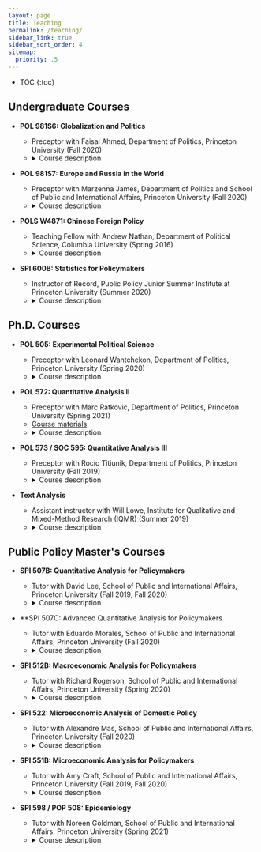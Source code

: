 ```yaml
---
layout: page
title: Teaching
permalink: /teaching/
sidebar_link: true
sidebar_sort_order: 4
sitemap:
  priority: .5
---
```


* TOC
{:toc}

## Undergraduate Courses

* **POL 981S6: Globalization and Politics**
	- Preceptor with Faisal Ahmed, Department of Politics, Princeton University (Fall 2020)
	- <details><summary>Course description</summary><blockquote>Globalization – broadly defined as the movement of people, money, and goods across national borders –  is an increasingly salient topic for citizens, governments/states, and the natural environment. This junior workshop examines the drivers and consequences associated with globalization, with a particular emphasis on the political dimension. Some political drivers include (but are not limited to): partisanship, the process of democratization, international influences (e.g., the United States, World Bank, International Monetary Fund), and interest groups.  Some political consequences include (but are not limited to): political polarization, income and political inequality, contentious politics, civil war, democratization, institutional change, authoritarian resilience, and the politics of climate change. Readings in the workshop will focus on research articles that seek to understand the political drivers and effects associated with globalization. We will use these readings as examples of quality research in political science, focusing in particular on the types of research design challenges confronting these studies and the researchers’ effectiveness in addressing those challenges.</blockquote></details> 
	
* **POL 981S7: Europe and Russia in the World**
	- Preceptor with Marzenna James, Department of Politics and School of Public and International Affairs, Princeton University (Fall 2020)
	- <details><summary>Course description</summary><blockquote>The workshop will deal with a variety of issues in the area of European and Russian foreign policies, as well as transatlantic cooperation, including the questions: What are the mechanisms of multilateral cooperation between the United States and other global powers with Europe, and between countries within Europe?  What are the main political problems in Europe, the European Union, and transatlantic cooperation? What is the importance of Brexit for transatlantic relations and the viability of the European Union as an economic and political unit in international relations? What is the nature of the challenge posed by Russian and Chinese foreign policies vis-à-vis the European Union? The goal of the workshop is to initiate the students into the process of independent research: to understand its underlying logic. The main emphasis will be on the basic methodological foundations upon which the students will design their own research projects. </blockquote></details> 

* **POLS W4871: Chinese Foreign Policy**
	- Teaching Fellow with Andrew Nathan, Department of Political Science, Columbia University (Spring 2016)
	- <details><summary>Course description</summary><blockquote>The course describes the major elements of Chinese foreign policy today, in the context of their development since 1949. We seek to understand the security-based rationale of policy as well as other factors – organizational, cultural, perceptual, and so on – that influence Chinese foreign policy. We analyze decision-making processes that affect Chinese foreign policy, China’s relations with various countries and regions, Chinese policy toward key functional issues in international affairs, how the rise of China is affecting global power relations, and how other actors are responding. The course pays attention to the application of international relations theories to the problems we study, and also takes an interest in policy issues facing decision-makers in China as well as those facing decision-makers in other countries that deal with China.</blockquote></details> 

* **SPI 600B: Statistics for Policymakers**
	- Instructor of Record, Public Policy Junior Summer Institute at Princeton University (Summer 2020)
	- <details><summary>Course description</summary><blockquote>What determines economic growth and development? Do large-scale social programs actually achieve their intended impact? Policymakers often use statistics to answer these questions. Importantly, the validity of their conclusions hinges on plausible underlying assumptions and defensible application of statistical methods. The course will introduce basic principles of statistical inference and programming skills for data analysis in R. The goal is to become a critical consumer and analyst of news articles and academic studies that use statistics and provide students with the foundation necessary to analyze data for the Global Systemic Risks (GSR) course.</blockquote></details> 


## Ph.D. Courses

* **POL 505: Experimental Political Science**
	- Preceptor with Leonard Wantchekon, Department of Politics, Princeton University (Spring 2020)
	- <details><summary>Course description</summary><blockquote>The goal of this course introduces students to the theoretical and practical features of experimental political science, particularly natural and field experiments. There is a special emphasis on the importance of distinguishing between policy-based and institution-based interventions, with attention given to the promise of the latter for political economy research. The course is divided into four sections. The first section of the course introduces students to the methodological underpinnings of experimental scholarship, particularly causal inference and the motivation behind randomization. The section focuses on practical application and experimental design, including randomization techniques, sample selection, and power analysis. It also includes a set of readings that address common problems and solutions. The second section focuses on experiments that occur in nature and how to extract causal estimates from these experiments.  The third section covers the conceptualization and operationalization of laboratory (and laboratory in the field) experiments, as well as survey experiments. Particular attention will be paid to the issues that arise when evaluating institutions. The final section will cover innovations in experimental methods for evaluating institutions. The course will conclude with student presentations of their research project.</blockquote></details> 

* **POL 572: Quantitative Analysis II** 
	- Preceptor with Marc Ratkovic, Department of Politics, Princeton University (Spring 2021)
	- <a href="https://www.overleaf.com/read/mzgmwvmyxpyg" target="_blank">Course materials</a>
	- <details><summary>Course description</summary><blockquote>Positive political science involves connecting our observations of the social world with causal mechanisms.  We are going to focus on a particular problem: to what extent can we used observed data to measure, discover, and test underlying causal claims?  The course will include a combination of statistical theory, hands--on data analysis,  and causal reasoning.  The goal of the course is to produce students who can understand, apply, and ultimately further quantitative political methodology.</blockquote></details> 


* **POL 573 / SOC 595: Quantitative Analysis III** 
	- Preceptor with Rocío Titiunik, Department of Politics, Princeton University (Fall 2019)
	- <details><summary>Course description</summary><blockquote>This course is an advanced graduate-level methods course, meant to be taken after POL 571 and POL 572 or equivalent courses. The course will cover several topics that are not usually covered in the first-year sequence, including asymptotics, hypothesis testing, maximum likelihood estimation, nonparametric estimation, partial identification, and resampling methods. The course will be both theoretical and practical. There will be regular problem sets that will require the empirical analysis of real datasets as well as theoretical exercises, and two exams.</blockquote></details> 
	
* **Text Analysis** 
	- Assistant instructor with Will Lowe, Institute for Qualitative and Mixed-Method Research (IQMR) (Summer 2019)
	- <details><summary>Course description</summary><blockquote>These modules are about using computers to systematically analyze text, typically as precursor, successor, or complement to a qualitative analysis. We’ll discuss and practice classical dictionary-based content analysis and its newer incarnation topic modeling, consider how to classify large numbers of documents by topic, and show how to project their contents into rhetorical spaces for understanding and visualization. Along the way we’ll scrape texts from the web, and discuss good ways to integrate text analysis into a variety or research designs. We’ll presume a grasp of basic mathematical and statistical concepts and a willingness to follow along with the computational parts. The module mostly uses R and its packages. Expertise in R is not required, although some prior experience may be helpful. If there is interest we can also run a very short introduction to R prior to the course for those who’ve not met it before.</blockquote></details> 
	
## Public Policy Master's Courses

* **SPI 507B: Quantitative Analysis for Policymakers** 
	- Tutor with David Lee, School of Public and International Affairs, Princeton University (Fall 2019, Fall 2020)
	- <details><summary>Course description</summary><blockquote>Today, more data are available to researchers than ever before. In this course, we’ll cover how to use statistics to harness these data to improve policy analysis. This course will equip you to understand the mathematical foundations of statistics, to understand common types of quantitative analysis, and to apply these tools yourself using the statistical software package Stata. Our overarching goal is application: to give you the means of answering big policy questions, and not get bogged into the weeds of math and notation. We want you to be a discerning consumer of statistical news, and someone who can use the principles of statistics to do your own analysis.</blockquote></details> 

* **SPI 507C: Advanced Quantitative Analysis for Policymakers
	- Tutor with Eduardo Morales, School of Public and International Affairs, Princeton University (Fall 2020)
	- <details><summary>Course description</summary><blockquote>Statistical analysis with applications to public policy, begins with an introduction to probability theory followed by discussion of statistical methods for estimating the quantitative effects of changes in policy variables. Regression methods appropriate for the analysis of observational data and data from randomized controlled experiments are stressed. By course end, students are able to do their own empirical analysis using statistical software package & interpret regression results from the professional literature. The course assumes fluency in calculus, which is necessary for rigorous mathematical analysis of probability and statistics.</blockquote></details> 

* **SPI 512B: Macroeconomic Analysis for Policymakers** 
	- Tutor with Richard Rogerson, School of Public and International Affairs, Princeton University (Spring 2020)
	- <details><summary>Course description</summary><blockquote>This course covers the theory of modern macroeconomics in detail. The focus is on the determination of macroeconomic variables - such as output, employment, prices, and the interest rate - in the short, medium, and long run, and addresses a number of policy issues. Discusses several examples of macroeconomic phenomena in the real world. A central theme is to understand the powers and limitations of macroeconomic policy in stabilizing the business cycle and promoting growth.</blockquote></details> 

* **SPI 522: Microeconomic Analysis of Domestic Policy** 
	- Tutor with Alexandre Mas, School of Public and International Affairs, Princeton University (Fall 2020)
	- <details><summary>Course description</summary><blockquote>This course focuses on the role of the government in the economy. The aim is to provide an understanding of the reasons for government intervention in the economy, analyzing the benefits and costs of possible government policies, and the response of economic agents to the government's actions. The course covers education, labor, and tax policy, social insurance programs, public goods, environmental protection, and the interaction between different levels of government.</blockquote></details> 

* **SPI 551B: Microeconomic Analysis for Policymakers** 
	- Tutor with Amy Craft, School of Public and International Affairs, Princeton University (Fall 2019, Fall 2020)
	- <details><summary>Course description</summary><blockquote>The purpose of this course is to develop an understanding of microeconomic tools and learn how to apply them to the analysis of policies.  Students need not have taken any other economics courses but they should have a good command over algebra and be familiar with basic calculus concepts, although proficiency in calculus is not necessary.</blockquote></details> 

* **SPI 598 / POP 508: Epidemiology** 
	- Tutor with Noreen Goldman, School of Public and International Affairs, Princeton University (Spring 2021)
	- <details><summary>Course description</summary><blockquote>This course combines a traditional public health course in epidemiology with a policy-oriented course on population health. Conventional topics include measurement of health and survival and impact of associated risk factors; techniques for design, analysis of epidemiologic studies; sources of bias and confounding; and causal inference. We also examine: models of infectious disease with an emphasis on COVID-19, inference and decision making based on large numbers of studies and contradictory information, the science underlying screening procedures, social inequalities in health, and ethical issues in medical research.</blockquote></details> 

	
